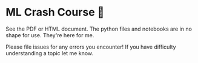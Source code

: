 # ML Crash Course 🚗

See the PDF or HTML document. The python files and notebooks are in no shape for use. They're here for me.

Please file issues for any errors you encounter! If you have difficulty understanding a topic let me know.